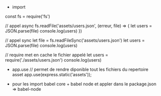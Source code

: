 * import

const fs = require('fs')

// appel async
fs.readFile('assets/users.json', (erreur, file) => {
  let users = JSON.parse(file)
  console.log(users)
})

// appel sync
let file = fs.readFileSync('assets/users.json')
let users = JSON.parse(file)
console.log(users)


// require met en cache le fichier appelé
let users = require('./assets/users.json')
console.log(users)



* app.use
// permet de rendre diponible tout les fichiers du repertoire asset
app.use(express.static('assets'));




* pour les import
babel core + babel node
et appler dans le package.json => babel-node


